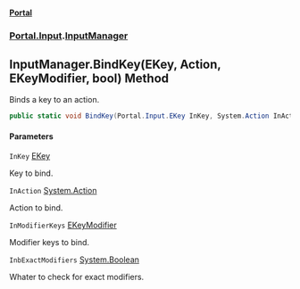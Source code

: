 #### [Portal](index.md 'index')
### [Portal.Input](Portal.Input.md 'Portal.Input').[InputManager](InputManager.md 'Portal.Input.InputManager')

## InputManager.BindKey(EKey, Action, EKeyModifier, bool) Method

Binds a key to an action.

```csharp
public static void BindKey(Portal.Input.EKey InKey, System.Action InAction, Portal.Input.EKeyModifier InModifierKeys, bool InbExactModifiers);
```
#### Parameters

<a name='Portal.Input.InputManager.BindKey(Portal.Input.EKey,System.Action,Portal.Input.EKeyModifier,bool).InKey'></a>

`InKey` [EKey](EKey.md 'Portal.Input.EKey')

Key to bind.

<a name='Portal.Input.InputManager.BindKey(Portal.Input.EKey,System.Action,Portal.Input.EKeyModifier,bool).InAction'></a>

`InAction` [System.Action](https://docs.microsoft.com/en-us/dotnet/api/System.Action 'System.Action')

Action to bind.

<a name='Portal.Input.InputManager.BindKey(Portal.Input.EKey,System.Action,Portal.Input.EKeyModifier,bool).InModifierKeys'></a>

`InModifierKeys` [EKeyModifier](EKeyModifier.md 'Portal.Input.EKeyModifier')

Modifier keys to bind.

<a name='Portal.Input.InputManager.BindKey(Portal.Input.EKey,System.Action,Portal.Input.EKeyModifier,bool).InbExactModifiers'></a>

`InbExactModifiers` [System.Boolean](https://docs.microsoft.com/en-us/dotnet/api/System.Boolean 'System.Boolean')

Whater to check for exact modifiers.